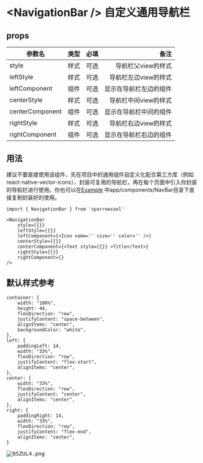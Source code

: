 # \<NavigationBar /> 自定义通用导航栏

## props

参数名|类型|必填|备注
--|:--:|--:|--:
style|样式|可选|导航栏父view的样式
leftStyle|样式|可选|导航栏左边view的样式
leftComponent|组件|可选|显示在导航栏左边的组件
centerStyle|样式|可选|导航栏中间view的样式
centerComponent|组件|可选|显示在导航栏中间的组件
rightStyle|样式|可选|导航栏右边view的样式
rightComponent|组件|可选|显示在导航栏右边的组件

## 用法

建议不要直接使用该组件，先在项目中的通用组件自定义化配合第三方库（例如react-native-vector-icons），封装可复用的导航栏，再在每个页面中引入你封装的导航栏进行使用。你也可以在[Example](https://github.com/HackJoe/SparrowCool-Example) 中app/components/NavBar目录下直接复制封装好的使用。

```
import { NavigationBar } from 'sparrowcool'

<NavigationBar
    style={{}}
    leftStyle={{}}
    leftComponent={<Icon name='' size='' color='' />}
    centerStyle={{}}
    centerComponent={<Text style={{}} >Title</Text>}
    rightStyle={{}}
    rightComponent={}
/>
```

## 默认样式参考
```
container: {
    width: "100%",
    height: 44,
    flexDirection: "row",
    justifyContent: "space-between",
    alignItems: "center",
    backgroundColor: "white",
},
left: {
    paddingLeft: 14,
    width: "33%",
    flexDirection: "row",
    justifyContent: "flex-start",
    alignItems: "center",
},
center: {
    width: "33%",
    flexDirection: "row",
    justifyContent: "center",
    alignItems: "center",
},
right: {
    paddingRight: 14,
    width: "33%",
    flexDirection: "row",
    justifyContent: "flex-end",
    alignItems: "center",
}
```

<kbd>
<img src="https://s2.ax1x.com/2020/03/09/8SZUL4.png" alt="8SZUL4.png" />
</kbd>